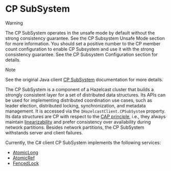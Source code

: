 # CP SubSystem

> [!WARNING]
> The CP SubSystem operates in the unsafe mode by default without the strong consistency guarantee. See the CP Subsystem Unsafe Mode section for more information. You should set a positive number to the CP member count configuration to enable CP Subsystem and use it with the strong consistency guarantee. See the CP Subsystem Configuration section for details.

> [!NOTE]
> See the original Java client [CP SubSystem](https://docs.hazelcast.com/imdg/latest/cp-subsystem/cp-subsystem.html) documentation for more details.

The CP SubSystem is a component of a Hazelcast cluster that builds a strongly consistent layer for a set of distributed data structures. Its APIs can be used for implementing distributed coordination use cases, such as leader election, distributed locking, synchronization, and metadata management. It is accessed via the `IHazelcastClient.CPSubSystem` property. Its data structures are CP with respect to the [CAP principle](http://awoc.wolski.fi/dlib/big-data/Brewer_podc_keynote_2000.pdf), i.e., they always maintain [linearizability](https://aphyr.com/posts/313-strong-consistency-models) and prefer consistency over availability during network partitions. Besides network partitions, the CP SubSystem withstands server and client failures.

Currently, the C# client CP SubSystem implements the following services:
* [AtomicLong](distributed-objects/atomiclong.md)
* [AtomicRef](distributed-objects/atomicref.md)
* [FencedLock](distributed-objects/fencedlock.md)